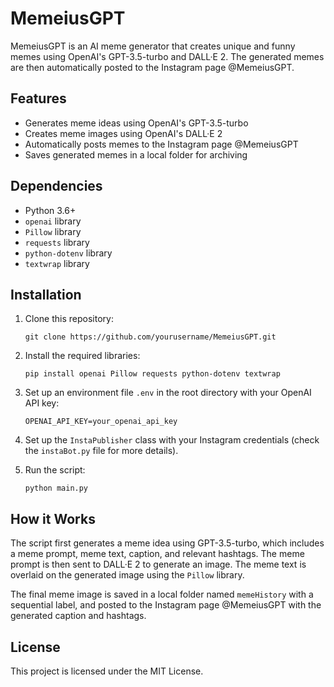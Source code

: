 # MemeiusGPT

MemeiusGPT is an AI meme generator that creates unique and funny memes using OpenAI's GPT-3.5-turbo and DALL·E 2. The generated memes are then automatically posted to the Instagram page @MemeiusGPT.

## Features

- Generates meme ideas using OpenAI's GPT-3.5-turbo
- Creates meme images using OpenAI's DALL·E 2
- Automatically posts memes to the Instagram page @MemeiusGPT
- Saves generated memes in a local folder for archiving

## Dependencies

- Python 3.6+
- `openai` library
- `Pillow` library
- `requests` library
- `python-dotenv` library
- `textwrap` library

## Installation

1. Clone this repository:

   ```
   git clone https://github.com/yourusername/MemeiusGPT.git
   ```

2. Install the required libraries:

   ```
   pip install openai Pillow requests python-dotenv textwrap
   ```

3. Set up an environment file `.env` in the root directory with your OpenAI API key:

   ```
   OPENAI_API_KEY=your_openai_api_key
   ```

4. Set up the `InstaPublisher` class with your Instagram credentials (check the `instaBot.py` file for more details).

5. Run the script:

   ```
   python main.py
   ```

## How it Works

The script first generates a meme idea using GPT-3.5-turbo, which includes a meme prompt, meme text, caption, and relevant hashtags. The meme prompt is then sent to DALL·E 2 to generate an image. The meme text is overlaid on the generated image using the `Pillow` library.

The final meme image is saved in a local folder named `memeHistory` with a sequential label, and posted to the Instagram page @MemeiusGPT with the generated caption and hashtags.

## License

This project is licensed under the MIT License.
